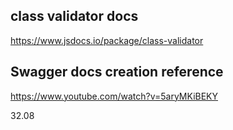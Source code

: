 ## class validator docs

https://www.jsdocs.io/package/class-validator

## Swagger docs creation reference

https://www.youtube.com/watch?v=5aryMKiBEKY

32.08